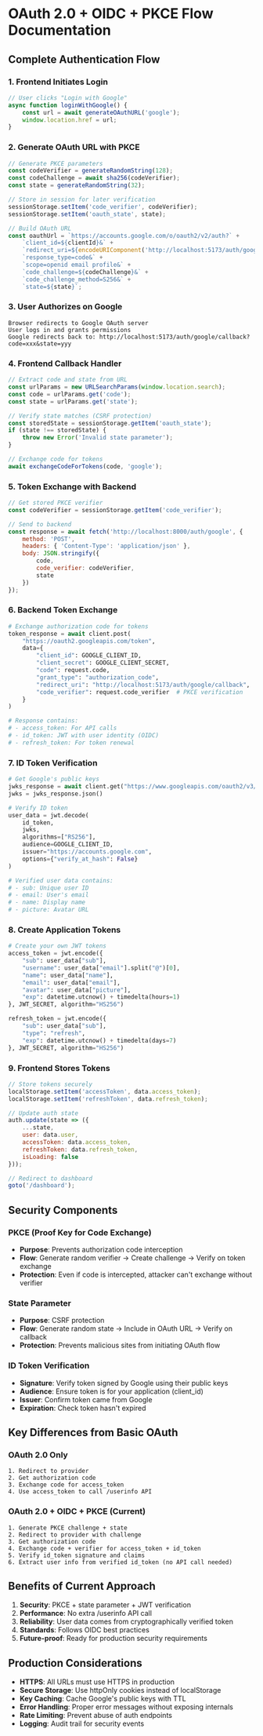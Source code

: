 # OAuth 2.0 + OIDC + PKCE Flow Documentation

## Complete Authentication Flow

### 1. Frontend Initiates Login
```javascript
// User clicks "Login with Google"
async function loginWithGoogle() {
    const url = await generateOAuthURL('google');
    window.location.href = url;
}
```

### 2. Generate OAuth URL with PKCE
```javascript
// Generate PKCE parameters
const codeVerifier = generateRandomString(128);
const codeChallenge = await sha256(codeVerifier);
const state = generateRandomString(32);

// Store in session for later verification
sessionStorage.setItem('code_verifier', codeVerifier);
sessionStorage.setItem('oauth_state', state);

// Build OAuth URL
const oauthUrl = `https://accounts.google.com/o/oauth2/v2/auth?` +
    `client_id=${clientId}&` +
    `redirect_uri=${encodeURIComponent('http://localhost:5173/auth/google/callback')}&` +
    `response_type=code&` +
    `scope=openid email profile&` +
    `code_challenge=${codeChallenge}&` +
    `code_challenge_method=S256&` +
    `state=${state}`;
```

### 3. User Authorizes on Google
```
Browser redirects to Google OAuth server
User logs in and grants permissions
Google redirects back to: http://localhost:5173/auth/google/callback?code=xxx&state=yyy
```

### 4. Frontend Callback Handler
```javascript
// Extract code and state from URL
const urlParams = new URLSearchParams(window.location.search);
const code = urlParams.get('code');
const state = urlParams.get('state');

// Verify state matches (CSRF protection)
const storedState = sessionStorage.getItem('oauth_state');
if (state !== storedState) {
    throw new Error('Invalid state parameter');
}

// Exchange code for tokens
await exchangeCodeForTokens(code, 'google');
```

### 5. Token Exchange with Backend
```javascript
// Get stored PKCE verifier
const codeVerifier = sessionStorage.getItem('code_verifier');

// Send to backend
const response = await fetch('http://localhost:8000/auth/google', {
    method: 'POST',
    headers: { 'Content-Type': 'application/json' },
    body: JSON.stringify({ 
        code, 
        code_verifier: codeVerifier, 
        state 
    })
});
```

### 6. Backend Token Exchange
```python
# Exchange authorization code for tokens
token_response = await client.post(
    "https://oauth2.googleapis.com/token",
    data={
        "client_id": GOOGLE_CLIENT_ID,
        "client_secret": GOOGLE_CLIENT_SECRET,
        "code": request.code,
        "grant_type": "authorization_code",
        "redirect_uri": "http://localhost:5173/auth/google/callback",
        "code_verifier": request.code_verifier  # PKCE verification
    }
)

# Response contains:
# - access_token: For API calls
# - id_token: JWT with user identity (OIDC)
# - refresh_token: For token renewal
```

### 7. ID Token Verification
```python
# Get Google's public keys
jwks_response = await client.get("https://www.googleapis.com/oauth2/v3/certs")
jwks = jwks_response.json()

# Verify ID token
user_data = jwt.decode(
    id_token,
    jwks,
    algorithms=["RS256"],
    audience=GOOGLE_CLIENT_ID,
    issuer="https://accounts.google.com",
    options={"verify_at_hash": False}
)

# Verified user data contains:
# - sub: Unique user ID
# - email: User's email
# - name: Display name
# - picture: Avatar URL
```

### 8. Create Application Tokens
```python
# Create your own JWT tokens
access_token = jwt.encode({
    "sub": user_data["sub"],
    "username": user_data["email"].split("@")[0],
    "name": user_data["name"],
    "email": user_data["email"],
    "avatar": user_data["picture"],
    "exp": datetime.utcnow() + timedelta(hours=1)
}, JWT_SECRET, algorithm="HS256")

refresh_token = jwt.encode({
    "sub": user_data["sub"],
    "type": "refresh",
    "exp": datetime.utcnow() + timedelta(days=7)
}, JWT_SECRET, algorithm="HS256")
```

### 9. Frontend Stores Tokens
```javascript
// Store tokens securely
localStorage.setItem('accessToken', data.access_token);
localStorage.setItem('refreshToken', data.refresh_token);

// Update auth state
auth.update(state => ({
    ...state,
    user: data.user,
    accessToken: data.access_token,
    refreshToken: data.refresh_token,
    isLoading: false
}));

// Redirect to dashboard
goto('/dashboard');
```

## Security Components

### PKCE (Proof Key for Code Exchange)
- **Purpose**: Prevents authorization code interception
- **Flow**: Generate random verifier → Create challenge → Verify on token exchange
- **Protection**: Even if code is intercepted, attacker can't exchange without verifier

### State Parameter
- **Purpose**: CSRF protection
- **Flow**: Generate random state → Include in OAuth URL → Verify on callback
- **Protection**: Prevents malicious sites from initiating OAuth flow

### ID Token Verification
- **Signature**: Verify token signed by Google using their public keys
- **Audience**: Ensure token is for your application (client_id)
- **Issuer**: Confirm token came from Google
- **Expiration**: Check token hasn't expired

## Key Differences from Basic OAuth

### OAuth 2.0 Only
```
1. Redirect to provider
2. Get authorization code
3. Exchange code for access_token
4. Use access_token to call /userinfo API
```

### OAuth 2.0 + OIDC + PKCE (Current)
```
1. Generate PKCE challenge + state
2. Redirect to provider with challenge
3. Get authorization code
4. Exchange code + verifier for access_token + id_token
5. Verify id_token signature and claims
6. Extract user info from verified id_token (no API call needed)
```

## Benefits of Current Approach

1. **Security**: PKCE + state parameter + JWT verification
2. **Performance**: No extra /userinfo API call
3. **Reliability**: User data comes from cryptographically verified token
4. **Standards**: Follows OIDC best practices
5. **Future-proof**: Ready for production security requirements

## Production Considerations

- **HTTPS**: All URLs must use HTTPS in production
- **Secure Storage**: Use httpOnly cookies instead of localStorage
- **Key Caching**: Cache Google's public keys with TTL
- **Error Handling**: Proper error messages without exposing internals
- **Rate Limiting**: Prevent abuse of auth endpoints
- **Logging**: Audit trail for security events